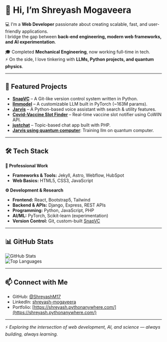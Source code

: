 # 👋 Hi, I’m Shreyash Mogaveera

💻 I’m a **Web Developer** passionate about creating scalable, fast, and user-friendly applications.  
I bridge the gap between **back-end engineering, modern web frameworks, and AI experimentation**.

🎓 Completed **Mechanical Engineering**, now working full-time in tech.  
⚡ On the side, I love tinkering with **LLMs, Python projects, and quantum physics**.

---

## 🚀 Featured Projects
- [**SnapVC**](https://github.com/ShreyashM17/SnapVC) – A Git-like version control system written in Python.  
- [**llmmodel**](https://github.com/ShreyashM17/llmmodel) – A customizable LLM built in PyTorch (~163M params).  
- [**Jarvis**](https://github.com/ShreyashM17/Jarvis) – A Python-based voice assistant with search & utility features.  
- [**Covid-Vaccine Slot Finder**](https://github.com/ShreyashM17/covid-vaccine-slot-finder) – Real-time vaccine slot notifier using CoWIN API.  
- [**justchat**](https://github.com/ShreyashM17/justchat) – Topic-based chat app built with PHP.  
- [**Jarvis using quantum computer**](https://github.com/ShreyashM17/quantumai): Training llm on quantum computer.

---

## 🛠️ Tech Stack

**💼 Professional Work**  
- **Frameworks & Tools:** Jekyll, Astro, Webflow, HubSpot  
- **Web Basics:** HTML5, CSS3, JavaScript  

**⚙️ Development & Research**
- **Frontend:** React, Bootstrap5, Tailwind  
- **Backend & APIs:** Django, Express, REST APIs  
- **Programming:** Python, JavaScript, PHP  
- **AI/ML:** PyTorch, Scikit-learn (experimentation)  
- **Version Control:** Git, custom-built [SnapVC](https://github.com/ShreyashM17/SnapVC)  

---

## 📊 GitHub Stats
![GitHub Stats](https://github-readme-stats.vercel.app/api?username=ShreyashM17&show_icons=true&theme=dark)  
![Top Languages](https://github-readme-stats.vercel.app/api/top-langs/?username=ShreyashM17&layout=compact&theme=dark)

---

## 📫 Connect with Me
- GitHub: [@ShreyashM17](https://github.com/ShreyashM17)  
- LinkedIn: [shreyash-mogaveera](www.linkedin.com/in/shreyash-mogaveera)
- Portfolio: [https://shreyash.pythonanywhere.com/](https://shreyash.pythonanywhere.com/)

---

⚡ *Exploring the intersection of web development, AI, and science — always building, always learning.*
